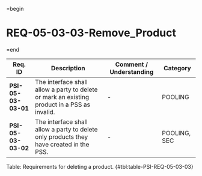 =begin

# REQ-05-03-03-Remove_Product

=end

| Req. ID                        | Description                         | Comment / Understanding                  | Category                       |
| ------------------------------ | ----------------------------------- | ---------------------------------------- | ------------------------------ |
| __PSI-05-03-03-01__ | The interface shall allow a party to delete or mark an existing product in a PSS as invalid. | -                       | POOLING      |
| __PSI-05-03-03-02__ | The interface shall allow a party to delete only products they have created in the PSS.      | -                       | POOLING, SEC |

Table: Requirements for deleting a product. {#tbl:table-PSI-REQ-05-03-03}
